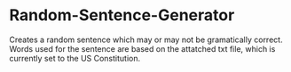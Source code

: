 # Random-Sentence-Generator
Creates a random sentence which may or may not be gramatically correct. 
Words used for the sentence are based on the attatched txt file, which is currently set to the US Constitution.
